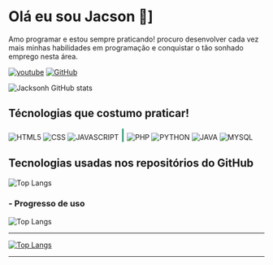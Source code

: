 # Olá eu sou Jacson 👋]

Amo programar e estou sempre praticando! procuro desenvolver cada vez mais minhas habilidades em programação e conquistar o tão sonhado emprego nesta área.

[![youtube](https://img.shields.io/badge/YouTube-FF0000?style=for-the-badge&logo=youtube&logoColor=white)](https://youtube.com/@JacsonDev)
[![GitHub](https://img.shields.io/badge/GitHub-100000?style=for-the-badge&logo=github&logoColor=white)](https://github.com/jhacksonh)

![Jacksonh GitHub stats](https://github-readme-stats.vercel.app/api?username=jhacksonh&show_icons=true&theme=radical)

## Técnologias que costumo praticar!
<diV style="display: inline_block">
        <img align="center" alt="HTML5" src="https://img.shields.io/badge/HTML5-E34F26?style=for-the-badge&logo=html5&logoColor=white" />
        <img align="center" alt="CSS" src="https://img.shields.io/badge/CSS3-1572B6?style=for-the-badge&logo=css3&logoColor=white" />
        <img align="center" alt="JAVASCRIPT" src="https://img.shields.io/badge/JavaScript-323330?style=for-the-badge&logo=javascript&logoColor=F7DF1E" />
        <spam align="center" style="font-weight:bolder;color:#397;font-size:22px">|</spam>
        <img align="center" alt="PHP" src="https://img.shields.io/badge/PHP-777BB4?style=for-the-badge&logo=php&logoColor=white" />
        <img align="center" alt="PYTHON" src="https://img.shields.io/badge/Python-14354C?style=for-the-badge&logo=python&logoColor=white" />
        <img align="center" alt="JAVA" src="https://img.shields.io/badge/Java-ED8B00?style=for-the-badge&logo=openjdk&logoColor=white" />
        <img align="center" alt="MYSQL" src="https://img.shields.io/badge/MySQL-00000F?style=for-the-badge&logo=mysql&logoColor=white" />
</div>

<div style="margin:15px 0">

## Tecnologias usadas nos repositórios do GitHub

![Top Langs](https://github-readme-stats.vercel.app/api/top-langs/?username=jhacksonh&hide_progress=true)

</div>

<div style="margin:10px 0">

### - Progresso de uso

![Top Langs](https://github-readme-stats.vercel.app/api/top-langs/?username=jhacksonh&langs_count=8)

<hr>

[![Top Langs](https://github-readme-stats.vercel.app/api/top-langs/?username=jhacksonh&layout=donut)](https://github.com/jhacksonh/github-readme-stats)

<hr>
</div>

